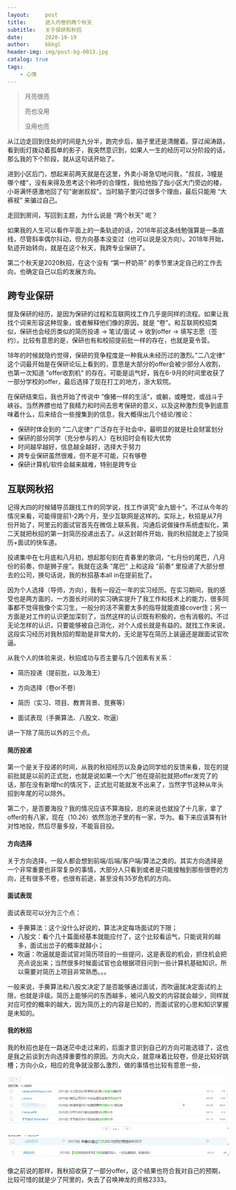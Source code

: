```yaml
---
layout:     post
title:      进入内卷的两个秋天
subtitle:   关于保研和秋招
date:       2020-10-19
author:     bbkgl
header-img: img/post-bg-0013.jpg
catalog: true
tags:
    - 心情
---
```


> 月亮很亮
>
> 亮也没用
>
> 没用也亮

从江边走回到住处的时间是九分半，跑完步后，脑子里还是清醒着。穿过闻涛路，看到街灯拨动着孤单的影子，我突然意识到，如果人一生的经历可以分阶段的话，那么我的下个阶段，就从这句话开始了。

进到小区后门，想起来前两天就是在这里，外卖小哥急切地问我，"叔叔，3幢是哪个楼"，没有来得及思考这个称呼的合理性，我给他指了指小区大门旁边的楼，小哥满怀感激地回了句"谢谢叔叔"。当时脑子里闪过很多个理由，最后只能用 “大裤衩” 来骗过自己。

走回到房间，写回到主题，为什么说是 “两个秋天” 呢？

如果我的人生可以看作平面上的一条轨迹的话，2018年前这条线勉强算是一条直线，尽管斜率偶尔抖动，但方向基本没变过（也可以说是没方向）。2018年开始，轨迹开始转向，就是在这个秋天，我跨专业保研了。

第二个秋天是2020秋招，在这个没有 “第一杯奶茶” 的季节里决定自己的工作去向，也确定自己以后的发展方向。

## 跨专业保研

提及保研的经历，是因为保研的过程和互联网找工作几乎是同样的流程。如果让我找个词来形容这种现象，或者解释他们像的原因，就是 “卷”。和互联网校招类似，保研也会经历类似的简历投递 -> 笔试/面试 -> 收到offer -> 填写志愿（签约）。比较有意思的是，保研也有和校招提前批一样的存在，也就是夏令营。

18年的时候就隐约觉得，保研的竞争程度是一种我从未经历过的激烈。”二八定律“ 这个词最开始是在保研论坛上看到的，意思是大部分的offer会被少部分人收割，也第一次知道 ”offer收割机“ 的存在。可能是运气好，我在6-9月的时间里收获了一部分学校的offer，最后选择了现在打工的地方，浙大软院。

在保研结束后，我也开始了传说中 ”像猪一样的生活“，或躺，或睡觉，或战斗于峡谷。当然养膘也给了我精力和时间去思考保研的意义，以及这种激烈竞争到底意味着什么，后来结合一些搜集到的信息，我大概得出几个结论/推论：

- 保研时体会到的 ”二八定律“ 广泛存在于社会中，最明显的就是社会财富划分
- 保研的部分同学（充分参与的人）在秋招时会有较大优势
- 时间越早越好，信息越全越好，选择大于努力
- 跨专业保研虽然很难，但不是不可能，只有够卷
- 保研计算机/软件会越来越难，特别是跨专业

## 互联网秋招

记得大四的时候辅导员跟找工作的同学说，找工作讲究”金九银十“。不过从今年的情况来看，可能得提前1-2两个月，至少互联网是这样的。实际上，秋招是从7月份开始了，阿里云的面试官首先在微信上联系我，沟通后说做操作系统虚拟化，第二天就把秋招的第一封简历投递出去了。从这封邮件开始，我的秋招就走上了投简历+面试的快车道。

投递集中在七月底和八月初，想起那句刻在青春里的歌词，“七月份的尾巴，八月份的前奏，你是狮子座”。我就在这条 ”尾巴“ 上和这段 ”前奏“ 里投递了大部分想去的公司，换句话说，我的秋招基本all in在提前批了。

因为个人选择（导师，方向），我有一段近一年的实习经历。在实习期间，我的感受也是两方面的，一方面长时间的实习确实提升了我工作和技术上的能力，很多同事都不觉得我像个实习生，一般分的活不需要太多的指导就能直接cover住；另一方面是对工作的认识更加深刻了，当然这样的认识既有积极的，也有消极的。不过无论怎样的认识，只要能够被自己消化，对个人成长就是有益的。就找工作来说，这段实习经历对我秋招的帮助是非常大的，无论是写在简历上装逼还是跟面试官吹逼。

从我个人的体验来说，秋招成功与否主要与几个因素有关系：

- 简历投递（提前批，以及海王）

- 方向选择（卷or不卷）
- 简历（实习、项目、教育背景、竞赛等）
- 面试表现（手撕算法、八股文、吹逼）

讲一下除了简历以外的三个点。

#### 简历投递

第一个是关于投递的时间，从我的秋招经历以及身边同学给的反馈来看，现在的提前批就是以前的正式批，也就是说如果一个大厂他在提前批就把offer发完了的话，那在没有新增hc的情况下，正式批可能就发不出来了，当然字节这种从年头招到年尾的可以除外。

第二个，是否要海投？我的情况应该不算海投，总的来说也就投了十几家，拿了offer的有八家，现在（10.26）依然泡池子里的有一家，华为。看下来应该算有针对性地投，然后尽量多投，不能盲目投。

#### 方向选择

关于方向选择，一般人都会想到前端/后端/客户端/算法之类的。其实方向选择是一个非常重要也非常复杂的事情，大部分人只看到或者是只能接触到那些很卷的方向，还有很多不卷，也很有前途，甚至没有35岁危机的方向。

#### 面试表现

面试表现可以分为三个点：

- 手撕算法：这个没什么好说的，算法决定每场面试的下限；
- 八股文：看个几十篇面经基本就能应付了，这个比较看运气，只能说背的越多，面试出岔子的概率就越小；
- 吹逼：吹逼就是面试官对简历项目的一些提问，这是表现的机会，抓住机会把亮点说出来；当然很多时候面试官也会根据项目问到一些计算机基础知识，所以需要对简历上项目非常熟悉。。。

一般来说，手撕算法和八股文决定了是否能够通过面试，而吹逼就决定面试的上限，也就是评级。简历上能够问的东西越多，被问八股文的内容就会越少，同样就对应可控的概率的越大，因为简历上的内容是已知的，而面试官的心思和知识掌握是未知的。

#### 我的秋招

我的秋招也是在一路迷茫中走过来的，后面才意识到自己的方向可能选错了，这也是我之前谈到方向选择重要性的原因。方向大众，就意味着比较卷，但是比较好跳槽；方向小众，相应的竞争就没那么激烈，做的事情也比较有意思一些，

![1603715787450](https://raw.githubusercontent.com/bbkgl/bbkgl.github.io/master/cloud_img/1603715787450.png)

像之前说的那样，我秋招收获了一部分offer，这个结果也符合我对自己的预期，比较可惜的就是少了阿里的，失去了召唤神龙的资格2333。

